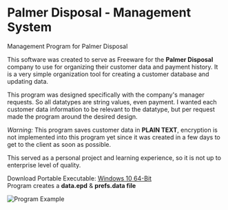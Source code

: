 # Palmer Disposal - Management System
Management Program for Palmer Disposal

This software was created to serve as Freeware for the **Palmer Disposal** company to use for organizing their customer data and payment history.
It is a very simple organization tool for creating a customer database and updating data.

This program was designed specifically with the company's manager requests. So all datatypes are string values, even payment.
I wanted each customer data information to be relevant to the datatype, but per request made the program around the desired design.

*Warning:* This program saves customer data in **PLAIN TEXT**, encryption is not implemented into this program yet since it was created in a few days to get to the client as soon as possible.

This served as a personal project and learning experience, so it is not up to enterprise level of quality.

Download Portable Executable: [Windows 10 64-Bit](https://drive.google.com/open?id=1CbAEY4IplDDHxoaBZWQGZnPuIByZuK6Z)\
Program creates a **data.epd** & **prefs.data file**

![Program Example](https://i.imgur.com/52Bp70b.jpg)
